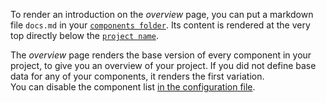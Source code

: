 To render an introduction on the _overview_ page, you can put a markdown file `docs.md` in your [`components folder`](/configuration/options#components). Its content is rendered at the very top directly below the [`project name`](/configuration/options#projectname).

The _overview_ page renders the base version of every component in your project, to give you an overview of your project. If you did not define base data for any of your components, it renders the first variation.<br>
You can disable the component list [in the configuration file](/configuration/options#rendercomponentoverview).
